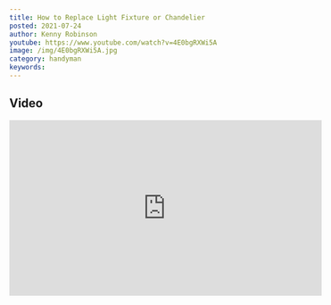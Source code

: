 ```yaml
---
title: How to Replace Light Fixture or Chandelier
posted: 2021-07-24
author: Kenny Robinson
youtube: https://www.youtube.com/watch?v=4E0bgRXWi5A
image: /img/4E0bgRXWi5A.jpg
category: handyman
keywords: 
---
```


## Video

<iframe width="560" height="315" src="https://www.youtube.com/embed/4E0bgRXWi5A" frameborder="0" allow="autoplay; encrypted-media" allowfullscreen class="youtube"></iframe>

